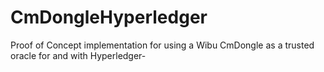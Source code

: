 # CmDongleHyperledger
Proof of Concept implementation for using a Wibu CmDongle as a trusted oracle for and with Hyperledger-
